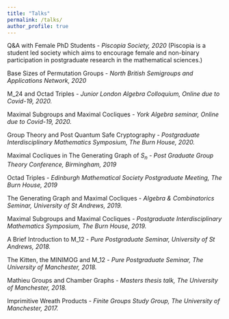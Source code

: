 ```yaml
---
title: "Talks"
permalink: /talks/
author_profile: true
---
```

Q&A with Female PhD Students - 
*Piscopia Society, 2020* (Piscopia is a student led society which aims to encourage female and non-binary participation in postgraduate research in the mathematical sciences.)

Base Sizes of Permutation Groups -
*North British Semigroups and Applications Network, 2020*

M_24 and Octad Triples -
*Junior London Algebra Colloquium, Online due to Covid-19, 2020.*

Maximal Subgroups and Maximal Cocliques -
*York Algebra seminar, Online due to Covid-19, 2020.*

Group Theory and Post Quantum Safe Cryptography -
*Postgraduate Interdisciplinary Mathematics Symposium, The Burn House, 2020.*

Maximal Cocliques in The Generating Graph of $S_n$ -
*Post Graduate Group Theory Conference, Birmingham, 2019*

Octad Triples -
*Edinburgh Mathematical Society Postgraduate Meeting, The Burn House, 2019*

The Generating Graph and Maximal Cocliques -
*Algebra & Combinatorics Seminar, University of St Andrews, 2019.*

Maximal Subgroups and Maximal Cocliques -
*Postgraduate Interdisciplinary Mathematics Symposium, The Burn House, 2019.*

A Brief Introduction to M_12 -
*Pure Postgraduate Seminar, University of St Andrews, 2018.*

The Kitten, the MINIMOG and M_12 -
*Pure Postgraduate Seminar, The University of Manchester, 2018.*

Mathieu Groups and Chamber Graphs -
*Masters thesis talk, The University of Manchester, 2018.*

Imprimitive Wreath Products -
*Finite Groups Study Group, The University of Manchester, 2017.*
